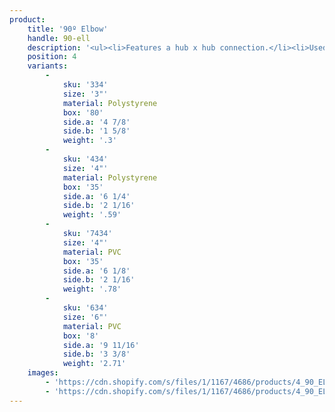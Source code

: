 ```yaml
---
product:
    title: '90º Elbow'
    handle: 90-ell
    description: '<ul><li>Features a hub x hub connection.</li><li>Used for changing direction in a piping system.</li><li>Joined to the pipe by solvent cementing.</li><li>Suitable for sewer and drain applications.</li></ul>'
    position: 4
    variants:
        -
            sku: '334'
            size: '3"'
            material: Polystyrene
            box: '80'
            side.a: '4 7/8'
            side.b: '1 5/8'
            weight: '.3'
        -
            sku: '434'
            size: '4"'
            material: Polystyrene
            box: '35'
            side.a: '6 1/4'
            side.b: '2 1/16'
            weight: '.59'
        -
            sku: '7434'
            size: '4"'
            material: PVC
            box: '35'
            side.a: '6 1/8'
            side.b: '2 1/16'
            weight: '.78'
        -
            sku: '634'
            size: '6"'
            material: PVC
            box: '8'
            side.a: '9 11/16'
            side.b: '3 3/8'
            weight: '2.71'
    images:
        - 'https://cdn.shopify.com/s/files/1/1167/4686/products/4_90_ELL_a_sql.jpg?v=1490638992'
        - 'https://cdn.shopify.com/s/files/1/1167/4686/products/4_90_ELL_a_sqr.jpg?v=1490638996'
---
```

